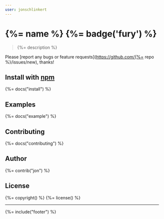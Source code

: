 ```yaml
---
user: jonschlinkert
---
```

# {%= name %} {%= badge('fury') %}

> {%= description %}

Please [report any bugs or feature requests](https://github.com/{%= repo %}/issues/new), thanks!

## Install with [npm](npmjs.org)
{%= docs("install") %}

## Examples
{%= docs("example") %}

## Contributing
{%= docs("contributing") %}

## Author
{%= contrib("jon") %}

## License
{%= copyright() %}
{%= license() %}

***

{%= include("footer") %}